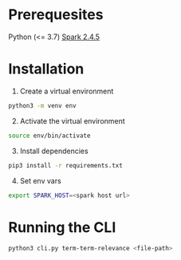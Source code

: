 # Prerequesites

Python (<= 3.7)
[Spark 2.4.5](https://www.apache.org/dyn/closer.lua/spark/spark-2.4.5/spark-2.4.5-bin-hadoop2.7.tgz)

# Installation

1. Create a virtual environment
```bash
python3 -m venv env
```

2. Activate the virtual environment
```bash
source env/bin/activate
```

3. Install dependencies
```bash
pip3 install -r requirements.txt
```

4. Set env vars
```bash
export SPARK_HOST=<spark host url>
```

# Running the CLI
```bash
python3 cli.py term-term-relevance <file-path>
```
